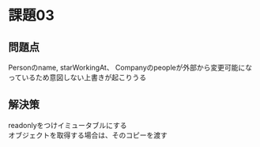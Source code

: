# 課題03

## 問題点

Personのname, starWorkingAt、 Companyのpeopleが外部から変更可能になっているため意図しない上書きが起こりうる  

## 解決策

readonlyをつけイミュータブルにする  
オブジェクトを取得する場合は、そのコピーを渡す  
